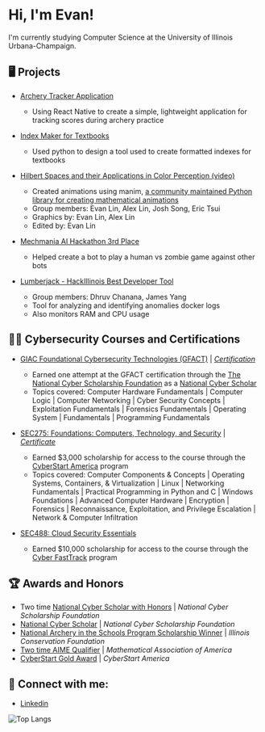 <h1>Hi, I'm Evan! <br/> </h1>

<p> I'm currently studying Computer Science at the University of Illinois Urbana-Champaign.

<h2> 🖥️ Projects </h2>


  *  [Archery Tracker Application](https://github.com/evanlin23/Archery-Tracker-App)
    
     *  Using React Native to create a simple, lightweight application for tracking scores during archery practice
       
  *  [Index Maker for Textbooks](https://github.com/evanlin23/Index-Maker)
    
     *  Used python to design a tool used to create formatted indexes for textbooks
   
  *  [Hilbert Spaces and their Applications in Color Perception (video)](https://www.youtube.com/watch?v=vtaNnV8bPyc)

     *  Created animations using manim, [a community maintained Python library for creating mathematical animations](https://www.manim.community/)
     *  Group members: Evan Lin, Alex Lin, Josh Song, Eric Tsui
     *  Graphics by: Evan Lin, Alex Lin
     *  Edited by: Evan Lin
  *  [Mechmania AI Hackathon 3rd Place](https://github.com/lrhyde/mechmania)
     *  Helped create a bot to play a human vs zombie game against other bots
   
  
  *  [Lumberjack - HackIllinois Best Developer Tool](https://github.com/dch777/lumberjack)
     *  Group members: Dhruv Chanana, James Yang
     *  Tool for analyzing and identifying anomalies docker logs
     *  Also monitors RAM and CPU usage
    
<h2> 👨‍💻 Cybersecurity Courses and Certifications</h2>

  *  [GIAC Foundational Cybersecurity Technologies (GFACT)](https://www.giac.org/certifications/foundational-cybersecurity-technologies-gfact/)
   | <i> [Certification](https://www.credly.com/badges/baf18ba1-acc1-4a9a-8de0-e92e626df1b0/public_url) </i>
     *  Earned one attempt at the GFACT certification through the [The National Cyber Scholarship Foundation](https://www.nationalcyberscholarship.org/) as a [National Cyber Scholar](https://www.nationalcyberscholarship.org/winners-2023)
     *  Topics covered: Computer Hardware Fundamentals | Computer Logic | Computer Networking | Cyber Security Concepts | Exploitation Fundamentals | Forensics Fundamentals | Operating System | Fundamentals | Programming Fundamentals

 *  [SEC275: Foundations: Computers, Technology, and Security](https://www.sans.org/cyber-security-courses/foundations/)
   | <i> [Certificate](https://github.com/evanlin23/evanlin23/blob/e06293ee818cdb3d7e1f45c8ffb722861513d1f4/images/certificate.pdf) </i>
     *  Earned $3,000 scholarship for access to the course through the [CyberStart America](https://www.cyberstartamerica.org/) program
     *  Topics covered: Computer Components & Concepts | Operating Systems, Containers, & Virtualization | Linux | Networking Fundamentals | Practical Programming in Python and C | Windows Foundations | Advanced Computer Hardware | Encryption | Forensics | Reconnaissance, Exploitation, and Privilege Escalation | Network & Computer Infiltration
 
 *  [SEC488: Cloud Security Essentials](https://www.sans.org/cyber-security-courses/cloud-security-essentials/)
     *  Earned $10,000 scholarship for access to the course through the [Cyber FastTrack](https://www.cyber-fasttrack.org/) program
  
   
<h2> 🏆 Awards and Honors </h2>

  *  Two time [National Cyber Scholar with Honors](https://www.nationalcyberscholarship.org/scholars-with-honors-2023) | <i> National Cyber Scholarship Foundation </i>
  *  [National Cyber Scholar](https://www.nationalcyberscholarship.org/winners-2023) | <i> National Cyber Scholarship Foundation </i>
  *  [National Archery in the Schools Program Scholarship Winner](https://illinoisnasp.web.illinois.edu/2020/01/13/archery-scholarships-to-be-awarded-2023/) | <i> Illinois Conservation Foundation </i>
  *  [Two time AIME Qualifier](https://maa.org/math-competitions/american-invitational-mathematics-examination-aime) | <i> Mathematical Association of America </i>
  *  [CyberStart Gold Award](https://www.cyberstartamerica.org/) | <i> CyberStart America </i>

 
<h2> 🤳 Connect with me:</h2>

  *  [Linkedin](https://www.linkedin.com/in/evanlin23/)

![Top Langs](https://eepy-6wug-git-main-evanlin23s-projects.vercel.app/api/top-langs?username=evanlin23&hide=python,html,Jupyter%20Notebook&theme=tokyonight)

<!--
**evanlin23/evanlin23** is a ✨ _special_ ✨ repository because its `README.md` (this file) appears on your GitHub profile.
Hello there 
Here are some ideas to get you started:

- 🔭 I’m currently working on ...
- 🌱 I’m currently learning ...
- 👯 I’m looking to collaborate on ...
- 🤔 I’m looking for help with ...
- 💬 Ask me about ...
- 📫 How to reach me: ...
- 😄 Pronouns: ...
- ⚡ Fun fact: ...
-->
